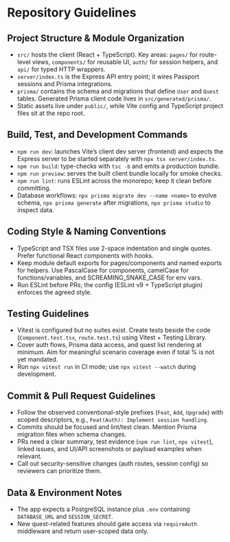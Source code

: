 # Repository Guidelines

## Project Structure & Module Organization
- `src/` hosts the client (React + TypeScript). Key areas: `pages/` for route-level views, `components/` for reusable UI, `auth/` for session helpers, and `api/` for typed HTTP wrappers.
- `server/index.ts` is the Express API entry point; it wires Passport sessions and Prisma integrations.
- `prisma/` contains the schema and migrations that define `User` and `Quest` tables. Generated Prisma client code lives in `src/generated/prisma/`.
- Static assets live under `public/`, while Vite config and TypeScript project files sit at the repo root.

## Build, Test, and Development Commands
- `npm run dev`: launches Vite’s client dev server (frontend) and expects the Express server to be started separately with `npx tsx server/index.ts`.
- `npm run build`: type-checks with `tsc -b` and emits a production bundle.
- `npm run preview`: serves the built client bundle locally for smoke checks.
- `npm run lint`: runs ESLint across the monorepo; keep it clean before committing.
- Database workflows: `npx prisma migrate dev --name <name>` to evolve schema, `npx prisma generate` after migrations, `npx prisma studio` to inspect data.

## Coding Style & Naming Conventions
- TypeScript and TSX files use 2-space indentation and single quotes. Prefer functional React components with hooks.
- Keep module default exports for pages/components and named exports for helpers. Use PascalCase for components, camelCase for functions/variables, and SCREAMING_SNAKE_CASE for env vars.
- Run ESLint before PRs; the config (ESLint v9 + TypeScript plugin) enforces the agreed style.

## Testing Guidelines
- Vitest is configured but no suites exist. Create tests beside the code (`Component.test.tsx`, `route.test.ts`) using Vitest + Testing Library.
- Cover auth flows, Prisma data access, and quest list rendering at minimum. Aim for meaningful scenario coverage even if total % is not yet mandated.
- Run `npx vitest run` in CI mode; use `npx vitest --watch` during development.

## Commit & Pull Request Guidelines
- Follow the observed conventional-style prefixes (`Feat`, `Add`, `Upgrade`) with scoped descriptors, e.g., `Feat(Auth): Implement session handling`.
- Commits should be focused and lint/test clean. Mention Prisma migration files when schema changes.
- PRs need a clear summary, test evidence (`npm run lint`, `npx vitest`), linked issues, and UI/API screenshots or payload examples when relevant.
- Call out security-sensitive changes (auth routes, session config) so reviewers can prioritize them.

## Data & Environment Notes
- The app expects a PostgreSQL instance plus `.env` containing `DATABASE_URL` and `SESSION_SECRET`.
- New quest-related features should gate access via `requireAuth` middleware and return user-scoped data only.

